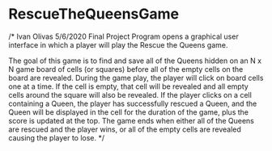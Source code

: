 # RescueTheQueensGame
/*
Ivan Olivas
5/6/2020
Final Project
Program opens a graphical user interface in which a player will play the Rescue the Queens game.

The goal of this game is to find and save all of the Queens hidden on an N x N game board of
cells (or squares) before all of the empty cells on the board are revealed. During the game play,
the player will click on board cells one at a time. If the cell is empty, that cell will be revealed
and all empty cells around the square will also be revealed. If the player clicks on a cell
containing a Queen, the player has successfully rescued a Queen, and the Queen will be
displayed in the cell for the duration of the game, plus the score is updated at the top. The game ends
when either all of the Queens are rescued and the player wins, or all of the empty cells are
revealed causing the player to lose. 
*/

